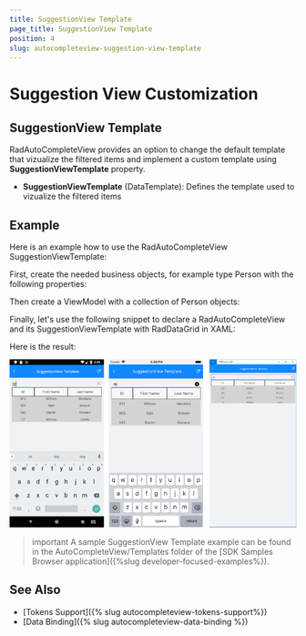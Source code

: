 ```yaml
---
title: SuggestionView Template
page_title: SuggestionView Template
position: 4
slug: autocompleteview-suggestion-view-template
---
```


# Suggestion View Customization

## SuggestionView Template

RadAutoCompleteView provides an option to change the default template that vizualize the filtered items and implement a custom template using **SuggestionViewTemplate** property.

* **SuggestionViewTemplate** (DataTemplate): Defines the template used to vizualize the filtered items

## Example

Here is an example how to use the RadAutoCompleteView SuggestionViewTemplate:

First, create the needed business objects, for example type Person with the following properties:

<snippet id='autocompleteview-templates-suggestionview-businessobject'/>

Then create a ViewModel with a collection of Person objects:

<snippet id='autocompleteview-templates-suggestionview-viewmodel'/>

Finally, let's use the following snippet to declare a RadAutoCompleteView and its SuggestionViewTemplate with RadDataGrid in XAML:

<snippet id='autocompleteview-templates-suggestion-view-template-xaml'/>

Here is the result:

![AutoCompleteView SuggestionViewTemplate Example](images/autocompleteview-suggestionview-template.png "AutoCompleteView SuggestionItemTemplate Example")

>important A sample SuggestionView Template example can be found in the AutoCompleteView/Templates folder of the [SDK Samples Browser application]({%slug developer-focused-examples%}).

## See Also

- [Tokens Support]({% slug autocompleteview-tokens-support%})
- [Data Binding]({% slug autocompleteview-data-binding %})
